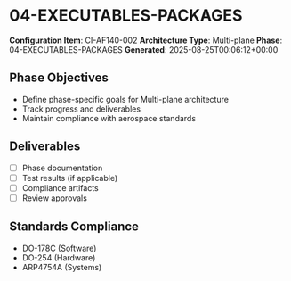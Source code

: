 # 04-EXECUTABLES-PACKAGES

**Configuration Item**: CI-AF140-002
**Architecture Type**: Multi-plane
**Phase**: 04-EXECUTABLES-PACKAGES
**Generated**: 2025-08-25T00:06:12+00:00

## Phase Objectives
- Define phase-specific goals for Multi-plane architecture
- Track progress and deliverables
- Maintain compliance with aerospace standards

## Deliverables
- [ ] Phase documentation
- [ ] Test results (if applicable)
- [ ] Compliance artifacts
- [ ] Review approvals

## Standards Compliance
- DO-178C (Software)
- DO-254 (Hardware)
- ARP4754A (Systems)

